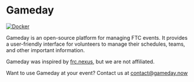 # Gameday

[![Docker](https://github.com/gameday-now/gameday/actions/workflows/docker-publish.yml/badge.svg)](https://github.com/gameday-now/gameday/actions/workflows/docker-publish.yml)

Gameday is an open-source platform for managing FTC events. It provides a user-friendly interface for volunteers to manage their schedules, teams, and other important information.

Gameday was inspired by [frc.nexus](https://frc.nexus), but we are not affiliated.

Want to use Gameday at your event? Contact us at [contact@gameday.now](mailto:contact@gameday.now)
